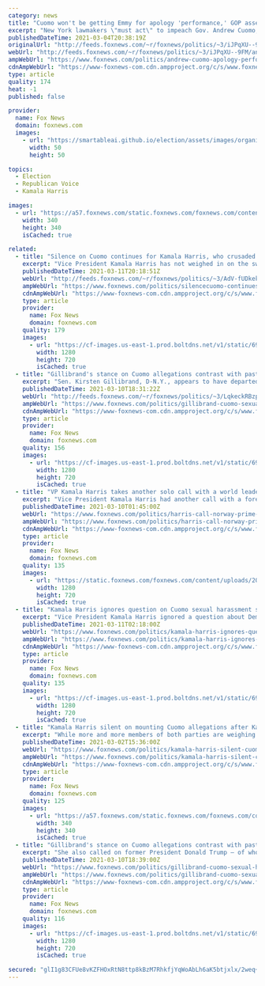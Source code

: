 ```yaml
---
category: news
title: "Cuomo won't be getting Emmy for apology 'performance,' GOP assemblyman tells Harris Faulkner"
excerpt: "New York lawmakers \"must act\" to impeach Gov. Andrew Cuomo, a New York State Assemblyman Doug Smith said on Thursday."
publishedDateTime: 2021-03-04T20:38:19Z
originalUrl: "http://feeds.foxnews.com/~r/foxnews/politics/~3/iJPqXU--9FM/andrew-cuomo-apology-performance-faulkner-focus"
webUrl: "http://feeds.foxnews.com/~r/foxnews/politics/~3/iJPqXU--9FM/andrew-cuomo-apology-performance-faulkner-focus"
ampWebUrl: "https://www.foxnews.com/politics/andrew-cuomo-apology-performance-faulkner-focus.amp"
cdnAmpWebUrl: "https://www-foxnews-com.cdn.ampproject.org/c/s/www.foxnews.com/politics/andrew-cuomo-apology-performance-faulkner-focus.amp"
type: article
quality: 174
heat: -1
published: false

provider:
  name: Fox News
  domain: foxnews.com
  images:
    - url: "https://smartableai.github.io/election/assets/images/organizations/foxnews.com-50x50.jpg"
      width: 50
      height: 50

topics:
  - Election
  - Republican Voice
  - Kamala Harris

images:
  - url: "https://a57.foxnews.com/static.foxnews.com/foxnews.com/content/uploads/2020/10/340/340/image-5.png?ve=1&tl=1"
    width: 340
    height: 340
    isCached: true

related:
  - title: "Silence on Cuomo continues for Kamala Harris, who crusaded against Brett Kavanaugh"
    excerpt: "Vice President Kamala Harris has not weighed in on the swelling sexual misconduct allegations against New York Gov. Andrew Cuomo. "
    publishedDateTime: 2021-03-11T20:18:51Z
    webUrl: "http://feeds.foxnews.com/~r/foxnews/politics/~3/AdV-fUDkekw/silencecuomo-continues-kamala-harris-kavanaugh"
    ampWebUrl: "https://www.foxnews.com/politics/silencecuomo-continues-kamala-harris-kavanaugh.amp"
    cdnAmpWebUrl: "https://www-foxnews-com.cdn.ampproject.org/c/s/www.foxnews.com/politics/silencecuomo-continues-kamala-harris-kavanaugh.amp"
    type: article
    provider:
      name: Fox News
      domain: foxnews.com
    quality: 179
    images:
      - url: "https://cf-images.us-east-1.prod.boltdns.net/v1/static/694940094001/e5e96535-8049-4a95-9d9c-69ba9b304ef5/573d402d-aa19-4ae7-b06f-a22eb03424e7/1280x720/match/image.jpg"
        width: 1280
        height: 720
        isCached: true
  - title: "Gillibrand's stance on Cuomo allegations contrast with past comments about Trump, Clinton, Kavanaugh, Franken"
    excerpt: "Sen. Kirsten Gillibrand, D-N.Y., appears to have departed from her previous stances on sexual misconduct allegations with her current stance on the accusations against New York Gov. Andrew Cuomo."
    publishedDateTime: 2021-03-10T18:31:22Z
    webUrl: "http://feeds.foxnews.com/~r/foxnews/politics/~3/LqkeckRBzpk/gillibrand-cuomo-sexual-harassment-accusations-franken-trump-clinton-kavanaugh"
    ampWebUrl: "https://www.foxnews.com/politics/gillibrand-cuomo-sexual-harassment-accusations-franken-trump-clinton-kavanaugh.amp"
    cdnAmpWebUrl: "https://www-foxnews-com.cdn.ampproject.org/c/s/www.foxnews.com/politics/gillibrand-cuomo-sexual-harassment-accusations-franken-trump-clinton-kavanaugh.amp"
    type: article
    provider:
      name: Fox News
      domain: foxnews.com
    quality: 156
    images:
      - url: "https://cf-images.us-east-1.prod.boltdns.net/v1/static/694940094001/879b5155-2393-4d14-b171-2c72feb69f0a/2d308622-72a3-4427-aedb-93f15761af39/1280x720/match/image.jpg"
        width: 1280
        height: 720
        isCached: true
  - title: "VP Kamala Harris takes another solo call with a world leader"
    excerpt: "Vice President Kamala Harris had another call with a foreign leader Tuesday, independent of President Biden. Harris spoke with the prime minister of Norway, Erna Solberg, where Harris \"affirmed her commitment to deepening the strong alliance between Norway ..."
    publishedDateTime: 2021-03-10T01:45:00Z
    webUrl: "https://www.foxnews.com/politics/harris-call-norway-prime-minister"
    ampWebUrl: "https://www.foxnews.com/politics/harris-call-norway-prime-minister.amp"
    cdnAmpWebUrl: "https://www-foxnews-com.cdn.ampproject.org/c/s/www.foxnews.com/politics/harris-call-norway-prime-minister.amp"
    type: article
    provider:
      name: Fox News
      domain: foxnews.com
    quality: 135
    images:
      - url: "https://static.foxnews.com/foxnews.com/content/uploads/2021/02/AP21036028847140.jpg"
        width: 1280
        height: 720
        isCached: true
  - title: "Kamala Harris ignores question on Cuomo sexual harassment scandal"
    excerpt: "Vice President Kamala Harris ignored a question about Democratic New York Gov. Andrew Cuomo’s widening sexual harassment scandal while speaking with reporters on Wednesday. Harris briefly spoke with reporters after House lawmakers passed the Senate ..."
    publishedDateTime: 2021-03-11T02:18:00Z
    webUrl: "https://www.foxnews.com/politics/kamala-harris-ignores-question-on-cuomo-sexual-harassment-scandal"
    ampWebUrl: "https://www.foxnews.com/politics/kamala-harris-ignores-question-on-cuomo-sexual-harassment-scandal.amp"
    cdnAmpWebUrl: "https://www-foxnews-com.cdn.ampproject.org/c/s/www.foxnews.com/politics/kamala-harris-ignores-question-on-cuomo-sexual-harassment-scandal.amp"
    type: article
    provider:
      name: Fox News
      domain: foxnews.com
    quality: 135
    images:
      - url: "https://cf-images.us-east-1.prod.boltdns.net/v1/static/694940094001/a6114d9a-f847-43c3-a7ad-38b44749138c/da7bcf3d-f970-4418-948f-6904dfa22813/1280x720/match/image.jpg"
        width: 1280
        height: 720
        isCached: true
  - title: "Kamala Harris silent on mounting Cuomo allegations after Kavanaugh crusade, #MeToo support"
    excerpt: "While more and more members of both parties are weighing in on the sexual harassment allegations brought by multiple women against New York Gov. Andrew Cuomo, one voice absent in the conversation has been Vice President '."
    publishedDateTime: 2021-03-02T15:36:00Z
    webUrl: "https://www.foxnews.com/politics/kamala-harris-silent-cuomo-allegations-kavanaugh-metoo"
    ampWebUrl: "https://www.foxnews.com/politics/kamala-harris-silent-cuomo-allegations-kavanaugh-metoo.amp"
    cdnAmpWebUrl: "https://www-foxnews-com.cdn.ampproject.org/c/s/www.foxnews.com/politics/kamala-harris-silent-cuomo-allegations-kavanaugh-metoo.amp"
    type: article
    provider:
      name: Fox News
      domain: foxnews.com
    quality: 125
    images:
      - url: "https://a57.foxnews.com/static.foxnews.com/foxnews.com/content/uploads/2021/03/340/340/RonnBlitzerHeadshot.jpg?ve=1&tl=1"
        width: 340
        height: 340
        isCached: true
  - title: "Gillibrand's stance on Cuomo allegations contrast with past comments about Trump, Clinton, Kavanaugh, Franken"
    excerpt: "She also called on former President Donald Trump — of whom she was a staunch critic — to resign amid sexual assault allegations made against him in 2017. Gillibrand’s office did not immediately respond to Fox News’ request for comment on her statem ..."
    publishedDateTime: 2021-03-10T18:39:00Z
    webUrl: "https://www.foxnews.com/politics/gillibrand-cuomo-sexual-harassment-accusations-franken-trump-clinton-kavanaugh"
    ampWebUrl: "https://www.foxnews.com/politics/gillibrand-cuomo-sexual-harassment-accusations-franken-trump-clinton-kavanaugh.amp"
    cdnAmpWebUrl: "https://www-foxnews-com.cdn.ampproject.org/c/s/www.foxnews.com/politics/gillibrand-cuomo-sexual-harassment-accusations-franken-trump-clinton-kavanaugh.amp"
    type: article
    provider:
      name: Fox News
      domain: foxnews.com
    quality: 116
    images:
      - url: "https://cf-images.us-east-1.prod.boltdns.net/v1/static/694940094001/879b5155-2393-4d14-b171-2c72feb69f0a/2d308622-72a3-4427-aedb-93f15761af39/1280x720/match/image.jpg"
        width: 1280
        height: 720
        isCached: true

secured: "glI1g83CFUe8vKZFHOxRtN8ttp8kBzM7RhkfjYqWoAbLh6aK5btjxlx/2weq+yjLnBw0acmmdoVsQzBeATH4Y5oP/hiz3ztR5+pUWTADTH5wYMnFo8diO8ddF6VryLxh4zNB9lqjgUyOQPGZIOs0BKVy66rxPBJEuZKGCvvordNYtLDAwp/5vilO6Dv5ezwr2mzXes5v0hrQR/blzBCaoxA6VctWGo2PtJAgrSy+disjrpLyXplRwcJPL9iqpVN/zHum9cQk6q2cidXYCMysHhdD3vhPmBwtyEH5KZgSqCeItAdWq/QNkCOjLcJj4Xyo2Tr0C7s5Hn9OqASGAOO8mjEZTy+47lDc9jCGYeFjILQ=;3oTSdgVW4f9BnjMeR+4VWg=="
---
```


